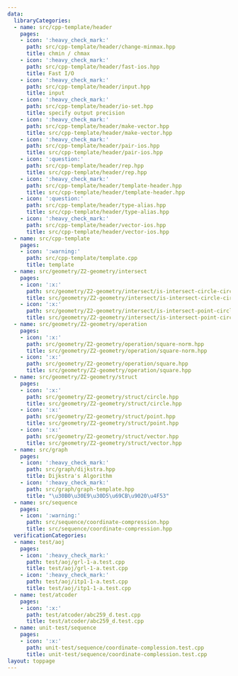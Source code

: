 ```yaml
---
data:
  libraryCategories:
  - name: src/cpp-template/header
    pages:
    - icon: ':heavy_check_mark:'
      path: src/cpp-template/header/change-minmax.hpp
      title: chmin / chmax
    - icon: ':heavy_check_mark:'
      path: src/cpp-template/header/fast-ios.hpp
      title: Fast I/O
    - icon: ':heavy_check_mark:'
      path: src/cpp-template/header/input.hpp
      title: input
    - icon: ':heavy_check_mark:'
      path: src/cpp-template/header/io-set.hpp
      title: specify output precision
    - icon: ':heavy_check_mark:'
      path: src/cpp-template/header/make-vector.hpp
      title: src/cpp-template/header/make-vector.hpp
    - icon: ':heavy_check_mark:'
      path: src/cpp-template/header/pair-ios.hpp
      title: src/cpp-template/header/pair-ios.hpp
    - icon: ':question:'
      path: src/cpp-template/header/rep.hpp
      title: src/cpp-template/header/rep.hpp
    - icon: ':heavy_check_mark:'
      path: src/cpp-template/header/template-header.hpp
      title: src/cpp-template/header/template-header.hpp
    - icon: ':question:'
      path: src/cpp-template/header/type-alias.hpp
      title: src/cpp-template/header/type-alias.hpp
    - icon: ':heavy_check_mark:'
      path: src/cpp-template/header/vector-ios.hpp
      title: src/cpp-template/header/vector-ios.hpp
  - name: src/cpp-template
    pages:
    - icon: ':warning:'
      path: src/cpp-template/template.cpp
      title: template
  - name: src/geometry/Z2-geometry/intersect
    pages:
    - icon: ':x:'
      path: src/geometry/Z2-geometry/intersect/is-intersect-circle-circle.hpp
      title: src/geometry/Z2-geometry/intersect/is-intersect-circle-circle.hpp
    - icon: ':x:'
      path: src/geometry/Z2-geometry/intersect/is-intersect-point-circle.hpp
      title: src/geometry/Z2-geometry/intersect/is-intersect-point-circle.hpp
  - name: src/geometry/Z2-geometry/operation
    pages:
    - icon: ':x:'
      path: src/geometry/Z2-geometry/operation/square-norm.hpp
      title: src/geometry/Z2-geometry/operation/square-norm.hpp
    - icon: ':x:'
      path: src/geometry/Z2-geometry/operation/square.hpp
      title: src/geometry/Z2-geometry/operation/square.hpp
  - name: src/geometry/Z2-geometry/struct
    pages:
    - icon: ':x:'
      path: src/geometry/Z2-geometry/struct/circle.hpp
      title: src/geometry/Z2-geometry/struct/circle.hpp
    - icon: ':x:'
      path: src/geometry/Z2-geometry/struct/point.hpp
      title: src/geometry/Z2-geometry/struct/point.hpp
    - icon: ':x:'
      path: src/geometry/Z2-geometry/struct/vector.hpp
      title: src/geometry/Z2-geometry/struct/vector.hpp
  - name: src/graph
    pages:
    - icon: ':heavy_check_mark:'
      path: src/graph/dijkstra.hpp
      title: Dijkstra's Algorithm
    - icon: ':heavy_check_mark:'
      path: src/graph/graph-template.hpp
      title: "\u30B0\u30E9\u30D5\u69CB\u9020\u4F53"
  - name: src/sequence
    pages:
    - icon: ':warning:'
      path: src/sequence/coordinate-compression.hpp
      title: src/sequence/coordinate-compression.hpp
  verificationCategories:
  - name: test/aoj
    pages:
    - icon: ':heavy_check_mark:'
      path: test/aoj/grl-1-a.test.cpp
      title: test/aoj/grl-1-a.test.cpp
    - icon: ':heavy_check_mark:'
      path: test/aoj/itp1-1-a.test.cpp
      title: test/aoj/itp1-1-a.test.cpp
  - name: test/atcoder
    pages:
    - icon: ':x:'
      path: test/atcoder/abc259_d.test.cpp
      title: test/atcoder/abc259_d.test.cpp
  - name: unit-test/sequence
    pages:
    - icon: ':x:'
      path: unit-test/sequence/coordinate-complession.test.cpp
      title: unit-test/sequence/coordinate-complession.test.cpp
layout: toppage
---
```


